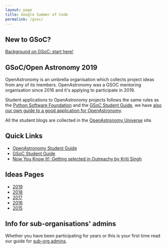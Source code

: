 ```yaml
---
layout: page
title: Google Summer of Code
permalink: /gsoc/
---
```


## New to GSoC? 
 
[Background on GSoC: start here!](./background.html)

## GSoC/Open Astronomy 2019

OpenAstronomy is an umbrella organisation which collects project ideas
from any of its members. OpenAstronomy was a GSOC mentoring organisation since 2016 and
it's applying to participate
in 2019.

Student applications to OpenAstronomy projects follows the same
rules as the [Python Software Foundation] and the [GSoC Student Guide],
we have [also our own guide to a good application for OpenAstronomy][OpenAstronomy Student Guide].

All the student blogs are collected in the [OpenAstronomy Universe] site.

## Quick Links

* [OpenAstronomy Student Guide]
* [GSoC Student Guide]
* [Now You Know It!: Getting selected in Outreachy by Kriti Singh]

## Ideas Pages

* [2019](./gsoc2019/)
* [2018](./gsoc2018/)
* [2017](./gsoc2017/)
* [2016](./gsoc2016/ideas.html)
* [2015](./gsoc2015/ideas.html)

## Info for sub-organisations' admins

Whether you have been participating for years or this is your first time
read our guide for [sub-org admins](./suborg_guidelines.html).


[OpenAstronomy Student Guide]: ./student_guidelines.html
[Python Software Foundation]: http://python-gsoc.org/
[GSoC Student Guide]: https://google.github.io/gsocguides/student/
[OpenAstronomy Universe]: http://openastronomy.org/Universe_OA/
[Now You Know It!: Getting selected in Outreachy by Kriti Singh]: https://github.com/kritisingh1/numpy/wiki/Now-You-Know-It!-:-Getting-selected-in-Outreachy
